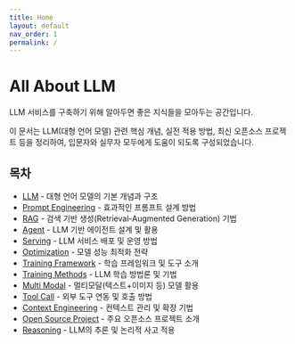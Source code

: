 ```yaml
---
title: Home
layout: default
nav_order: 1
permalink: /
---
```


# All About LLM

LLM 서비스를 구축하기 위해 알아두면 좋은 지식들을 모아두는 공간입니다.

이 문서는 LLM(대형 언어 모델) 관련 핵심 개념, 실전 적용 방법, 최신 오픈소스 프로젝트 등을 정리하여, 입문자와 실무자 모두에게 도움이 되도록 구성되었습니다.

## 목차

- [LLM](./docs/LLM/) - 대형 언어 모델의 기본 개념과 구조
- [Prompt Engineering](./docs/prompt_engineering/) - 효과적인 프롬프트 설계 방법
- [RAG](./docs/RAG/) - 검색 기반 생성(Retrieval-Augmented Generation) 기법
- [Agent](./docs/agent/) - LLM 기반 에이전트 설계 및 활용
- [Serving](./docs/serving/) - LLM 서비스 배포 및 운영 방법
- [Optimization](./docs/optimization/) - 모델 성능 최적화 전략
- [Training Framework](./docs/training_framework/) - 학습 프레임워크 및 도구 소개
- [Training Methods](./docs/training_methods/) - LLM 학습 방법론 및 기법
- [Multi Modal](./docs/multi_modal/) - 멀티모달(텍스트+이미지 등) 모델 활용
- [Tool Call](./docs/tool_call/) - 외부 도구 연동 및 호출 방법
- [Context Engineering](./docs/context_engineering/) - 컨텍스트 관리 및 확장 기법
- [Open Source Project](./docs/open_source_project/) - 주요 오픈소스 프로젝트 소개
- [Reasoning](./docs/reasoning/) - LLM의 추론 및 논리적 사고 적용
